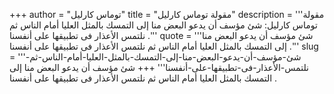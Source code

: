 +++
author = "توماس كارليل"
title = "مقولة توماس كارليل"
description = '''مقولة توماس كارليل: شئ مؤسف أن يدعو البعض منا إلى التمسك بالمثل العليا أمام الناس ثم نلتمس الأعذار فى تطبيقها على أنفسنا .'''
quote = '''شئ مؤسف أن يدعو البعض منا إلى التمسك بالمثل العليا أمام الناس ثم نلتمس الأعذار فى تطبيقها على أنفسنا .'''
slug = '''شئ-مؤسف-أن-يدعو-البعض-منا-إلى-التمسك-بالمثل-العليا-أمام-الناس-ثم-نلتمس-الأعذار-فى-تطبيقها-على-أنفسنا'''
+++
شئ مؤسف أن يدعو البعض منا إلى التمسك بالمثل العليا أمام الناس ثم نلتمس الأعذار فى تطبيقها على أنفسنا .
